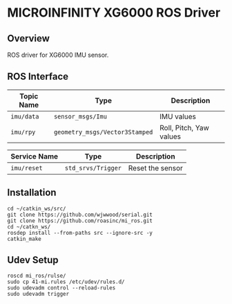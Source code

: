 MICROINFINITY XG6000 ROS Driver
===============================

Overview
--------

ROS driver for XG6000 IMU sensor.

ROS Interface
-----------

| Topic Name   | Type                             | Description             |
|--------------|----------------------------------|-------------------------|
| ``imu/data`` | ``sensor_msgs/Imu``              | IMU values              |
| ``imu/rpy``  | ``geometry_msgs/Vector3Stamped`` | Roll, Pitch, Yaw values |

| Service Name  | Type                 | Description      |
|---------------|----------------------|------------------|
| ``imu/reset`` | ``std_srvs/Trigger`` | Reset the sensor |

Installation
------------

```
cd ~/catkin_ws/src/
git clone https://github.com/wjwwood/serial.git
git clone https://github.com/roasinc/mi_ros.git
cd ~/catkn_ws/
rosdep install --from-paths src --ignore-src -y
catkin_make
```

Udev Setup
----------

```
roscd mi_ros/rulse/
sudo cp 41-mi.rules /etc/udev/rules.d/
sudo udevadm control --reload-rules
sudo udevadm trigger
```
